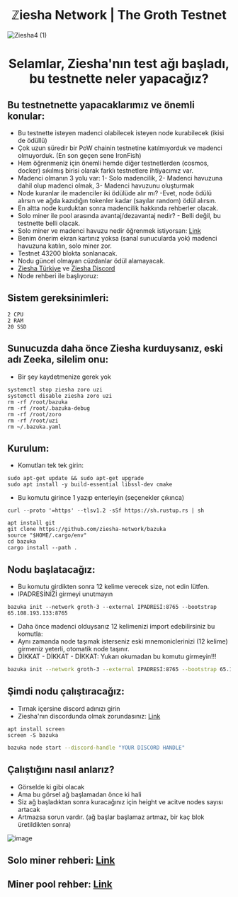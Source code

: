 <h1 align="center"> ℤiesha Network | The Groth Testnet </h1>

![Ziesha4 (1)](https://user-images.githubusercontent.com/101149671/203003235-f72d7629-d029-45de-814c-397fc6329794.jpg)

<h1 align="center"> Selamlar, Ziesha'nın test ağı başladı, bu testnette neler yapacağız? </h1>

## Bu testnetnette yapacaklarımız ve önemli konular:

* Bu testnette isteyen madenci olabilecek isteyen node kurabilecek (ikisi de ödüllü)
* Çok uzun süredir bir PoW chainin testnetine katılmıyorduk ve madenci olmuyorduk. (En son geçen sene IronFish) 
* Hem öğrenmeniz için önemli hemde diğer testnetlerden (cosmos, docker) sıkılmış birisi olarak farklı testnetlere ihtiyacımız var.
* Madenci olmanın 3 yolu var: 1- Solo madencilik, 2- Madenci havuzuna dahil olup madenci olmak, 3- Madenci havuzunu oluşturmak
* Node kuranlar ile madenciler iki ödülüde alır mı? -Evet, node ödülü alırsın ve ağda kazıdığın tokenler kadar (sayılar random) ödül alırsın.
* En altta node kurduktan sonra madencilik hakkında rehberler olacak.
* Solo miner ile pool arasında avantaj/dezavantaj nedir? - Belli değil, bu testnette belli olacak.
* Solo miner ve madenci havuzu nedir öğrenmek istiyorsan: [Link](https://github.com/ruesandora/Ziesha-Network/blob/main/SoloMiner-MinerPool.md)
* Benim önerim ekran kartınız yoksa (sanal sunucularda yok) madenci havuzuna katılın, solo miner zor.
* Testnet 43200 blokta sonlanacak.
* Nodu güncel olmayan cüzdanlar ödül alamayacak.
* [Ziesha Türkiye](https://t.me/ZieshaNetworkTurkish) ve [Ziesha Discord](https://discord.gg/zieshanetwork)
* Node rehberi ile başlıyoruz:

## Sistem gereksinimleri:

```
2 CPU
2 RAM
20 SSD
```

## Sunucuzda daha önce Ziesha kurduysanız, eski adı Zeeka, silelim onu:
* Bir şey kaydetmenize gerek yok
```
systemctl stop ziesha zoro uzi
systemctl disable ziesha zoro uzi
rm -rf /root/bazuka
rm -rf /root/.bazuka-debug
rm -rf /root/zoro
rm -rf /root/uzi
rm ~/.bazuka.yaml
```
## Kurulum:
* Komutları tek tek girin:
```
sudo apt-get update && sudo apt-get upgrade
sudo apt install -y build-essential libssl-dev cmake
```

* Bu komutu girince 1 yazıp enterleyin (seçenekler çıkınca)
```
curl --proto '=https' --tlsv1.2 -sSf https://sh.rustup.rs | sh
```

```
apt install git
git clone https://github.com/ziesha-network/bazuka
source "$HOME/.cargo/env"
cd bazuka
cargo install --path .
```

## Nodu başlatacağız:
* Bu komutu girdikten sonra 12 kelime verecek size, not edin lütfen.
* IPADRESİNİZİ girmeyi unutmayın
```
bazuka init --network groth-3 --external IPADRESİ:8765 --bootstrap 65.108.193.133:8765
```

* Daha önce madenci olduysanız 12 kelimenizi import edebilirsiniz bu komutla:
* Aynı zamanda node taşımak isterseniz eski mnemoniclerinizi (12 kelime) girmeniz yeterli, otomatik node taşınır.
* DİKKAT - DİKKAT - DİKKAT: Yukarı okumadan bu komutu girmeyin!!!
```sh
bazuka init --network groth-3 --external IPADRESİ:8765 --bootstrap 65.108.193.133:8765 --mnemonic "Eski MNEMONICLER"
```

## Şimdi nodu çalıştıracağız:

* Tırnak içersine discord adınızı girin
* Ziesha'nın discordunda olmak zorundasınız: [Link](https://discord.gg/zieshanetwork)

```
apt install screen
screen -S bazuka
```

```sh
bazuka node start --discord-handle "YOUR DISCORD HANDLE"
```

## Çalıştığını nasıl anlarız?

* Görselde ki gibi olacak
* Ama bu görsel ağ başlamadan önce ki hali
* Siz ağ başladıktan sonra kuracağınız için height ve acitve nodes sayısı artacak
* Artmazsa sorun vardır. (ağ başlar başlamaz artmaz, bir kaç blok üretildikten sonra)

![image](https://user-images.githubusercontent.com/101149671/203009309-5f9d033e-453f-494a-8a49-39a6f41f8ffb.png)

## Solo miner rehberi: [Link](https://github.com/ruesandora/Ziesha-Network/blob/main/solo-miner.md)
## Miner pool rehber: [Link](https://github.com/ruesandora/Ziesha-Network/blob/main/mining-pool.md)


























































